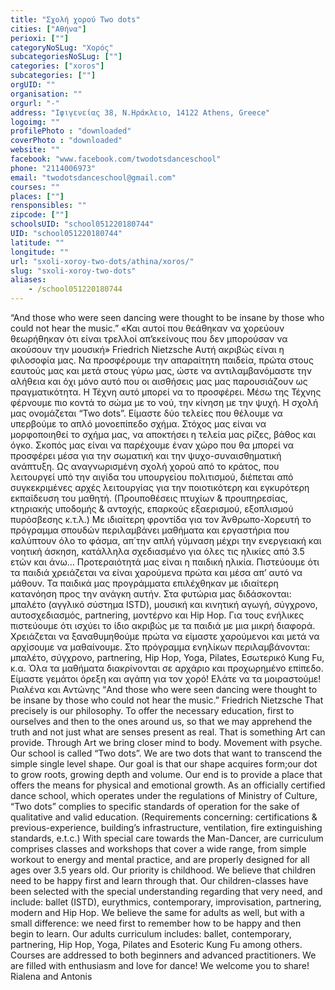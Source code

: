 ```yaml
---
title: "Σχολή χορού Two dots"
cities: ["Αθήνα"]
perioxi: [""]
categoryNoSLug: "Χορός"
subcategoriesNoSLug: [""]
categories: ["xoros"]
subcategories: [""]
orgUID: ""
organisation: ""
orgurl: "-"
address: "Ιφιγενείας 38, Ν.Ηράκλειο, 14122 Athens, Greece"
logoimg: ""
profilePhoto : "downloaded"
coverPhoto : "downloaded"
website: ""
facebook: "www.facebook.com/twodotsdanceschool"
phone: "2114006973"
email: "twodotsdanceschool@gmail.com"
courses: ""
places: [""]
rensponsibles: ""
zipcode: [""]
schoolsUID: "school051220180744"
UID: "school051220180744"
latitude: ""
longitude: ""
url: "sxoli-xoroy-two-dots/athina/xoros/"
slug: "sxoli-xoroy-two-dots"
aliases:
    - /school051220180744
---
```





“And those who were seen dancing were thought to be insane by those who could not hear the music.” «Και αυτοί που θεάθηκαν να χορεύουν θεωρήθηκαν ότι είναι τρελλοί απ’εκείνους που δεν μπορούσαν να ακούσουν την μουσική» Friedrich Nietzsche Αυτή ακριβώς είναι η φιλοσοφία μας. Να προσφέρουμε την απαραίτητη παιδεία, πρώτα στους εαυτούς μας και μετά στους γύρω μας, ώστε να αντιλαμβανόμαστε την αλήθεια και όχι μόνο αυτό που οι αισθήσεις μας μας παρουσιάζουν ως πραγματικότητα. Η Τέχνη αυτό μπορεί να το προσφέρει. Μέσω της Τέχνης φέρνουμε πιο κοντά το σώμα με το νού, την κίνηση με την ψυχή. Η σχολή μας ονομάζεται “Two dots”. Είμαστε δύο τελείες που θέλουμε να υπερβούμε το απλό μονοεπίπεδο σχήμα. Στόχος μας είναι να μορφοποιηθεί το σχήμα μας, να αποκτήσει η τελεία μας ρίζες, βάθος και όγκο. Σκοπός μας είναι να παρέχουμε έναν χώρο που θα μπορεί να προσφέρει μέσα για την σωματική και την ψυχο-συναισθηματική ανάπτυξη. Ως αναγνωρισμένη σχολή χορού από το κράτος, που λειτουργεί υπό την αιγίδα του υπουργείου πολιτισμού, διέπεται από συγκεκριμένες αρχές λειτουργίας για την ποιοτικότερη και εγκυρότερη εκπαίδευση του μαθητή. (Προυποθέσεις πτυχίων &amp; προυπηρεσίας, κτηριακής υποδομής &amp; αντοχής, επαρκούς εξαερισμού, εξοπλισμού πυρόσβεσης κ.τ.λ.) Με ιδιαίτερη φροντίδα για τον Άνθρωπο-Χορευτή το πρόγραμμα σπουδών περιλαμβάνει μαθήματα και εργαστήρια που καλύπτουν όλο το φάσμα, απ΄την απλή γύμναση μέχρι την ενεργειακή και νοητική άσκηση, κατάλληλα σχεδιασμένο για όλες τις ηλικίες από 3.5 ετών και άνω... Προτεραιότητά μας είναι η παιδική ηλικία. Πιστεύουμε ότι τα παιδιά χρειάζεται να είναι χαρούμενα πρώτα και μέσα απ’ αυτό να μάθουν. Τα παιδικά μας προγράμματα επιλέχθηκαν με ιδιαίτερη κατανόηση προς την ανάγκη αυτήν. Στα φυτώρια μας διδάσκονται: μπαλέτο (αγγλικό σύστημα ISTD), μουσική και κινητική αγωγή, σύγχρονο, αυτοσχεδιασμός, partnering, μοντέρνο και Hip Hop. Για τους ενήλικες πιστεύουμε ότι ισχύει το ίδιο ακριβώς με τα παιδιά με μια μικρή διαφορά. Χρειάζεται να ξαναθυμηθούμε πρώτα να είμαστε χαρούμενοι και μετά να αρχίσουμε να μαθαίνουμε. Στο πρόγραμμα ενηλίκων περιλαμβάνονται: μπαλέτο, σύγχρονο, partnering, Hip Hop, Yoga, Pilates, Εσωτερικό Kung Fu, κ.α. Όλα τα μαθήματα διακρίνονται σε αρχάριο και προχωρημένο επίπεδο. Είμαστε γεμάτοι όρεξη και αγάπη για τον χορό! Ελάτε να τα μοιραστούμε! Ριαλένα και Αντώνης “And those who were seen dancing were thought to be insane by those who could not hear the music.” Friedrich Nietzsche That precisely is our philosophy. To offer the necessary education, first to ourselves and then to the ones around us, so that we may apprehend the truth and not just what are senses present as real. That is something Art can provide. Through Art we bring closer mind to body. Movement with psyche. Our school is called “Two dots”. We are two dots that want to transcend the simple single level shape. Our goal is that our shape acquires form;our dot to grow roots, growing depth and volume. Our end is to provide a place that offers the means for physical and emotional growth. As an officially certified dance school, which operates under the regulations of Ministry of Culture, “Two dots” complies to specific standards of operation for the sake of qualitative and valid education. (Requirements concerning: certifications &amp; previous-experience, building’s infrastructure, ventilation, fire extinguishing standards, e.t.c.) With special care towards the Man-Dancer, are curriculum comprises classes and workshops that cover a wide range, from simple workout to energy and mental practice, and are properly designed for all ages over 3.5 years old. Our priority is childhood. We believe that children need to be happy first and learn through that. Our children-classes have been selected with the special understanding regarding that very need, and include: ballet (ISTD), eurythmics, contemporary, improvisation, partnering, modern and Hip Hop. We believe the same for adults as well, but with a small difference: we need first to remember how to be happy and then begin to learn. Our adults curriculum includes: ballet, contemporary, partnering, Hip Hop, Yoga, Pilates and Esoteric Kung Fu among others. Courses are addressed to both beginners and advanced practitioners. We are filled with enthusiasm and love for dance! We welcome you to share! Rialena and Antonis